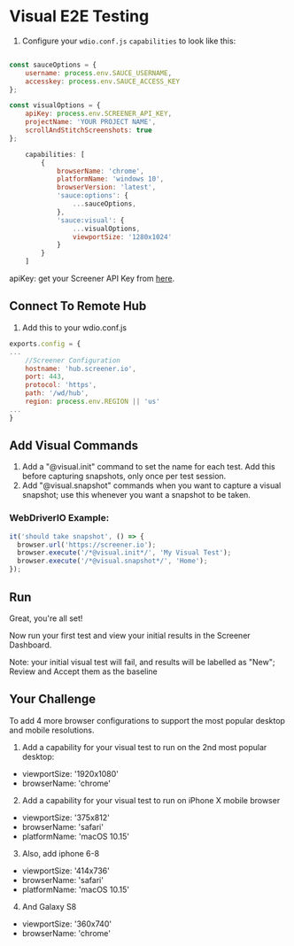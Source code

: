 # Visual E2E Testing

1. Configure your `wdio.conf.js` `capabilities` to look like this:

```js

const sauceOptions = {
    username: process.env.SAUCE_USERNAME,
    accesskey: process.env.SAUCE_ACCESS_KEY
};

const visualOptions = {
    apiKey: process.env.SCREENER_API_KEY,
    projectName: 'YOUR PROJECT NAME',
    scrollAndStitchScreenshots: true
};

    capabilities: [    
        {
            browserName: 'chrome',
            platformName: 'windows 10',
            browserVersion: 'latest',
            'sauce:options': {
                ...sauceOptions,
            },
            'sauce:visual': {
                ...visualOptions,
                viewportSize: '1280x1024'
            }
        }
    ]
```
apiKey: get your Screener API Key from [here](https://screener.io/v2/account/api-key).

## Connect To Remote Hub

1. Add this to your wdio.conf.js

```js
exports.config = {
...
    //Screener Configuration
    hostname: 'hub.screener.io',
    port: 443,
    protocol: 'https',
    path: '/wd/hub',
    region: process.env.REGION || 'us'
...
}
```

## Add Visual Commands
1. Add a "@visual.init" command to set the name for each test. Add this before capturing snapshots, only once per test session.
2. Add "@visual.snapshot" commands when you want to capture a visual snapshot; use this whenever you want a snapshot to be taken.

### WebDriverIO Example:

```js
it('should take snapshot', () => {
  browser.url('https://screener.io');
  browser.execute('/*@visual.init*/', 'My Visual Test');
  browser.execute('/*@visual.snapshot*/', 'Home');
});
```

## Run
Great, you're all set!

Now run your first test and view your initial results in the Screener Dashboard.

Note: your initial visual test will fail, and results will be labelled as "New"; Review and Accept them as the baseline

## Your Challenge
To add 4 more browser configurations to support the most popular desktop and mobile resolutions.

1. Add a capability for your visual test to run on the 2nd most popular desktop:
* viewportSize: '1920x1080'
* browserName: 'chrome'

2. Add a capability for your visual test to run on iPhone X mobile browser
* viewportSize: '375x812'
* browserName: 'safari'
* platformName: 'macOS 10.15'

3. Also, add iphone 6-8
* viewportSize: '414x736'
* browserName: 'safari'
* platformName: 'macOS 10.15'

4. And Galaxy S8
* viewportSize: '360x740'
* browserName: 'chrome'